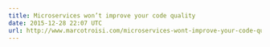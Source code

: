 ```yaml
---
title: Microservices won’t improve your code quality
date: 2015-12-28 22:07 UTC
url: http://www.marcotroisi.com/microservices-wont-improve-your-code-quality/
---
```


